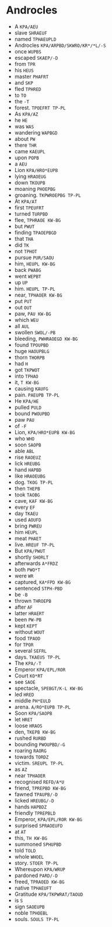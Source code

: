 # Androcles

* A `KPA/AEU`
* slave `SHRAEUF`
* named `TPHAEUPLD`
* Androcles `KPA/ARPBD/SKWRO/KR*/*L/-S`
* once `WUPBS`
* escaped `SKAEP/-D`
* from `TPR`
* his `HEUS`
* master `PHAFRT`
* and `SKP`
* fled `TPHRED`
* to `TO`
* the `-T`
* forest. `TPOEFRT TP-PL`
* As `KPA/AZ`
* he `HE`
* was `WAS`
* wandering `WAPBGD`
* about `PW`
* there `THR`
* came `KAEUPL`
* upon `POPB`
* a `AEU`
* Lion `KPA/HRO*EUPB`
* lying `HRAOEUG`
* down `TKOUPB`
* moaning `PHOEPBG`
* groaning. `TKPWROEPBG TP-PL`
* At `KPA/AT`
* first `TPEUFRT`
* turned `TURPBD`
* flee, `TPHRAOE KW-BG`
* but `PWUT`
* finding `TPAOEPBGD`
* that `THA`
* did `TK`
* not `TPHOT`
* pursue `PUR/SAOU`
* him, `HEUPL KW-BG`
* back `PWABG`
* went `WEPBT`
* up `UP`
* him. `HEUPL TP-PL`
* near, `TPHAOER KW-BG`
* put `PUT`
* out `OUT`
* paw, `PAU KW-BG`
* which `WEU`
* all `AUL`
* swollen `SWOL/-PB`
* bleeding, `PWHRAOEGD KW-BG`
* found `TPOUPBD`
* huge `HAOUPBLG`
* thorn `THORPB`
* had `H`
* got `TKPWOT`
* into `TPHAO`
* it, `T KW-BG`
* causing `KAUFG`
* pain. `PAEUPB TP-PL`
* He `KPA/HE`
* pulled `PULD`
* bound `PWOUPBD`
* paw `PAU`
* of `-F`
* Lion, `KPA/HRO*EUPB KW-BG`
* who `WHO`
* soon `SAOPB`
* able `ABL`
* rise `RAOEUZ`
* lick `HREUBG`
* hand `HAPBD`
* like `HRAOEUBG`
* dog. `TKOG TP-PL`
* then `THEPB`
* took `TAOBG`
* cave, `KAF KW-BG`
* every `EF`
* day `TKAEU`
* used `AOUFD`
* bring `PWREU`
* him `HEUPL`
* meat `PHAET`
* live. `HREUF TP-PL`
* But `KPA/PWUT`
* shortly `SHORLT`
* afterwards `A*FRDZ`
* both `PWO*T`
* were `WR`
* captured, `KA*FPD KW-BG`
* sentenced `STPH-PBD`
* be `-B`
* thrown `THROEPB`
* after `AF`
* latter `HRAERT`
* been `PW-PB`
* kept `KEPT`
* without `WOUT`
* food `TPAOD`
* for `TPOR`
* several `SEFRL`
* days. `TKAEUS TP-PL`
* The `KPA/-T`
* Emperor `KPA/EPL/ROR`
* Court `KO*RT`
* see `SAOE`
* spectacle, `SPEBGT/K-L KW-BG`
* led `HRED`
* middle `PH*EULD`
* arena. `A/RO*EUPB TP-PL`
* Soon `KPA/SAOPB`
* let `HRET`
* loose `HRAOS`
* den, `TKEPB KW-BG`
* rushed `RURBD`
* bounding `PWOUPBD/-G`
* roaring `RAORG`
* towards `TORDZ`
* victim. `SREUPL TP-PL`
* as `AZ`
* near `TPHAOER`
* recognised `REFD/A*U`
* friend, `TPREPBD KW-BG`
* fawned `TPAUPB/-D`
* licked `HREUBG/-D`
* hands `HAPBDZ`
* friendly `TPREPBLD`
* Emperor, `KPA/EPL/ROR KW-BG`
* surprised `SPRAOEUFD`
* at `AT`
* this, `TH KW-BG`
* summoned `SPHUPBD`
* told `TOLD`
* whole `WHOEL`
* story. `STOER TP-PL`
* Whereupon `KPA/WRUP`
* pardoned `PARD/-D`
* freed, `TPRAOED KW-BG`
* native `TPHAEUFT`
* Gratitude `KPA/TKPWRAT/TAOUD`
* is `S`
* sign `SAOEUPB`
* noble `TPHOEBL`
* souls. `SOULS TP-PL`
